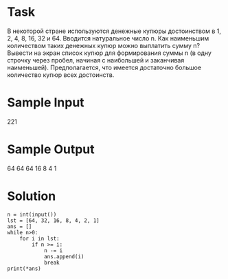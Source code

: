 # Task
В некоторой стране используются денежные купюры достоинством в 1, 2, 4, 8, 16, 32 и 64. Вводится натуральное число n. Как наименьшим количеством таких денежных купюр можно выплатить сумму n? Вывести на экран список купюр для формирования суммы n (в одну строчку через пробел, начиная с наибольшей и заканчивая наименьшей). Предполагается, что имеется достаточно большое количество купюр всех достоинств.

# Sample Input
221

# Sample Output
64 64 64 16 8 4 1

# Solution
```
n = int(input())
lst = [64, 32, 16, 8, 4, 2, 1]
ans = []
while n>0:
    for i in lst:
        if n >= i:
            n -= i
            ans.append(i)
            break  
print(*ans)
```